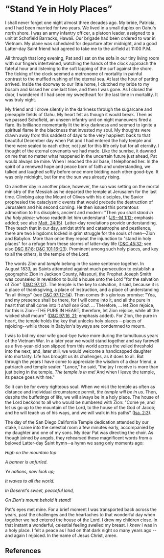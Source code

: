 # “Stand Ye in Holy Places”

I shall never forget one night almost three decades ago. My bride, Patricia,
and I had been married for two years. We lived in a small duplex on Oahu's
north shore. I was an army infantry officer, a platoon leader, assigned to a
unit at Schofield Barracks, Hawaii. Our brigade had been ordered to war in
Vietnam. My plane was scheduled for departure after midnight, and a good
Latter-day Saint friend had agreed to take me to the airfield at 11:00 P.M.

All through that long evening, Pat and I sat on the sofa in our tiny living
room with our fingers intertwined, watching the hands of the clock approach
the fateful hour and listening to the soft lapping of the surf against the
shore. The ticking of the clock seemed a metronome of mortality in painful
contrast to the muffled rushing of the eternal sea. At last the hour of
parting arrived. Inside the doorway to our little home, I clutched my bride to
my bosom and kissed her one last time, and then I was gone. As I closed the
door, I wondered if I had seen my sweetheart for the last time in mortality.
It was truly night.

My friend and I drove silently in the darkness through the sugarcane and
pineapple fields of Oahu. My heart felt as though it would break. Then as we
passed Schofield, an unseen infantry unit on night maneuvers fired a flare.
Its brilliance momentarily lit the inky darkness and seemed to ignite a
spiritual flame in the blackness that invested my soul. My thoughts were drawn
away from this saddest of days to the very happiest: back to that beautiful
December day when Pat and I had entered the holy temple and there were sealed
to each other, not just for this life only but for all eternity. I thought of
the eternal covenants we had made. Like the sunrise, it dawned on me that no
matter what happened in the uncertain future just ahead, Pat would always be
mine. When I reached the air base, I telephoned her. In the spirit of a
renewed hope and peace born of faith and understanding, we talked and laughed
softly before once more bidding each other good-bye. It was only midnight, but
for me the sun was already rising.

On another day in another place, however, the sun was setting on the mortal
ministry of the Messiah as he departed the temple at Jerusalem for the last
time. Climbing atop the Mount of Olives with his disciples, the Savior
prophesied the cataclysmic events that would precede the destruction of
Jerusalem and his second coming. He then issued this portentous admonition to
his disciples, ancient and modern: "Then you shall _stand in the holy place;_
whoso readeth let him understand" ([JS--M
1:12](/scriptures/pgp/js-m/1.12?lang=eng#11); emphasis added; see also [Matt.
24:15](/scriptures/nt/matt/24.15?lang=eng#14)). Latter-day revelations provide
understanding. They teach that in our day, amidst strife and catastrophe and
pestilence, there are two kingdoms locked in grim struggle for the souls of
men--Zion and Babylon. More than once they repeat the injunction to "stand in
holy places" for a refuge from these storms of latter-day life ([D&amp;C
45:32](/scriptures/dc-testament/dc/45.32?lang=eng#31); see also [D&amp;C
87:8](/scriptures/dc-testament/dc/87.8?lang=eng#7); [D&amp;C
101:16-23](/scriptures/dc-testament/dc/101.16-23?lang=eng#15)). Prominent
among such holy places, and key to all the others, is the temple of the Lord.

The words _Zion_ and _temple_ belong in the same sentence together. In August
1833, as Saints attempted against much persecution to establish a geographic
Zion in Jackson County, Missouri, the Prophet Joseph Smith was counseled in
revelation to build a house unto the Lord "for the salvation of Zion"
([D&amp;C 97:12](/scriptures/dc-testament/dc/97.12?lang=eng#11)). The temple
is the key to salvation, it said, because it is a place of thanksgiving, a
place of instruction, and a place of understanding "in all things" (see
[D&amp;C 97:12-14](/scriptures/dc-testament/dc/97.12-14?lang=eng#11)). Then
comes this glorious promise: "Yea, and my presence shall be there, for I will
come into it, and all the pure in heart that shall come into it _shall see
God._ ... Therefore, ... let Zion rejoice, for this is Zion--THE PURE IN HEART;
therefore, let Zion rejoice, while all the wicked shall mourn" ([D&amp;C
97:16, 21](/scriptures/dc-testament/dc/97.16,21?lang=eng#15); emphasis added).
For Zion, the pure in heart, the temple holds the key that unlocks holy places
--places of rejoicing--while those in Babylon's byways are condemned to mourn.

I was to bid my dear wife good-bye twice more during the tumultuous years of
the Vietnam War. In a later year we would stand together and say farewell as a
five-year-old son slipped from this world across the veiled threshold into the
next; and, later still, we would welcome a handicapped daughter into
mortality. Life has brought us its challenges, as it does to all. But through
the years I have come to appreciate the wisdom of a dear friend, a patriarch
and temple sealer. "Lance," he said, "the joy I receive is more than just
being in the temple. _The temple is in me!_ And when I leave the temple, its
peace goes with me."

So it can be for every righteous soul. When we visit the temple as often as
distance and individual circumstance permit, _the temple will be in us._ Then,
despite the buffetings of life, we will always be in a holy place. The house
of the Lord beckons to all who would be numbered with Zion: "Come ye, and let
us go up to the mountain of the Lord, to the house of the God of Jacob; and he
will teach us of his ways, and we will walk in his paths" ([Isa.
2:3](/scriptures/ot/isa/2.3?lang=eng#2)).

The day of the San Diego California Temple dedication attended by our stake, I
came into the celestial room a few minutes early, accompanied by my daughter
and one of my sons. My dear Pat was directing the choir. As though joined by
angels, they rehearsed these magnificent words from a beloved Latter-day Saint
hymn--a hymn we sang only moments ago:

_High on the mountain top_

_A banner is unfurled._

_Ye nations, now look up;_

_It waves to all the world._

_In Deseret's sweet, peaceful land,_

_On Zion's mount behold it stand!_

Pat's eyes met mine. For a brief moment I was transported back across the
years, past the challenges and the heartaches to that wonderful day when
together we had entered the house of the Lord. I drew my children close. In
that instant a wonderful, celestial feeling swelled my breast. I _knew_ I was
in a holy place. I felt a peace as I had on that dark night so many years ago
--and again I rejoiced. In the name of Jesus Christ, amen.

## References


